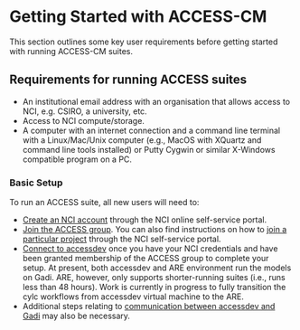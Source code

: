# Getting Started with ACCESS-CM

This section outlines some key user requirements before getting started with running ACCESS-CM suites.

## Requirements for running ACCESS suites 

- An institutional email address with an organisation that allows access to NCI, e.g. CSIRO, a university, etc.
- Access to NCI compute/storage.
- A computer with an internet connection and a command line terminal with a Linux/Mac/Unix computer (e.g., MacOS with XQuartz and command line tools installed) or Putty Cygwin or similar X-Windows compatible program on a PC. 

### Basic Setup 
To run an ACCESS suite, all new users will need to:

- [Create an NCI account](https://opus.nci.org.au/display/Help/How+to+create+an+NCI+user+account) through the NCI online self-service portal.
- [Join the ACCESS group](https://my.nci.org.au/mancini/project/access/join). You can also find instructions on how to [join a particular project](https://opus.nci.org.au/display/Help/How+to+connect+to+a+project) through the NCI self-service portal. 
- [Connect to accessdev](https://accessdev.nci.org.au/trac/wiki/GettingConnected) once you have your NCI credentials and have been granted membership of the ACCESS group to complete your setup. At present, both accessdev and ARE environment run the models on Gadi. ARE, however, only supports shorter-running suites (i.e., runs less than 48 hours). Work is currently in progress to fully transition the cylc workflows from accessdev virtual machine to the ARE.
- Additional steps relating to [communication between accessdev and Gadi](https://accessdev.nci.org.au/trac/wiki/gadi) may also be necessary. 

